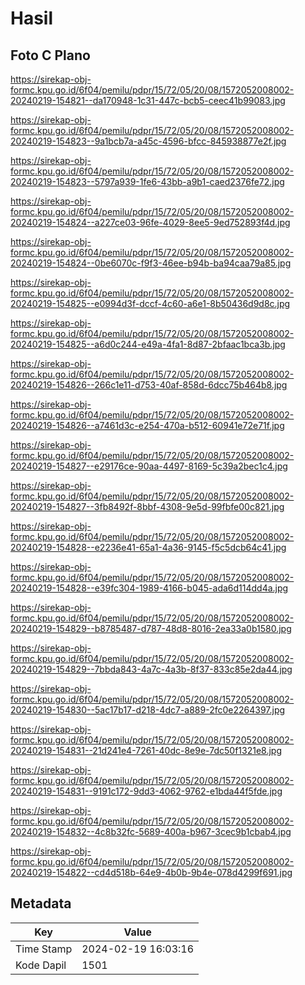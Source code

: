 # Hasil

## Foto C Plano

https://sirekap-obj-formc.kpu.go.id/6f04/pemilu/pdpr/15/72/05/20/08/1572052008002-20240219-154821--da170948-1c31-447c-bcb5-ceec41b99083.jpg

https://sirekap-obj-formc.kpu.go.id/6f04/pemilu/pdpr/15/72/05/20/08/1572052008002-20240219-154823--9a1bcb7a-a45c-4596-bfcc-845938877e2f.jpg

https://sirekap-obj-formc.kpu.go.id/6f04/pemilu/pdpr/15/72/05/20/08/1572052008002-20240219-154823--5797a939-1fe6-43bb-a9b1-caed2376fe72.jpg

https://sirekap-obj-formc.kpu.go.id/6f04/pemilu/pdpr/15/72/05/20/08/1572052008002-20240219-154824--a227ce03-96fe-4029-8ee5-9ed752893f4d.jpg

https://sirekap-obj-formc.kpu.go.id/6f04/pemilu/pdpr/15/72/05/20/08/1572052008002-20240219-154824--0be6070c-f9f3-46ee-b94b-ba94caa79a85.jpg

https://sirekap-obj-formc.kpu.go.id/6f04/pemilu/pdpr/15/72/05/20/08/1572052008002-20240219-154825--e0994d3f-dccf-4c60-a6e1-8b50436d9d8c.jpg

https://sirekap-obj-formc.kpu.go.id/6f04/pemilu/pdpr/15/72/05/20/08/1572052008002-20240219-154825--a6d0c244-e49a-4fa1-8d87-2bfaac1bca3b.jpg

https://sirekap-obj-formc.kpu.go.id/6f04/pemilu/pdpr/15/72/05/20/08/1572052008002-20240219-154826--266c1e11-d753-40af-858d-6dcc75b464b8.jpg

https://sirekap-obj-formc.kpu.go.id/6f04/pemilu/pdpr/15/72/05/20/08/1572052008002-20240219-154826--a7461d3c-e254-470a-b512-60941e72e71f.jpg

https://sirekap-obj-formc.kpu.go.id/6f04/pemilu/pdpr/15/72/05/20/08/1572052008002-20240219-154827--e29176ce-90aa-4497-8169-5c39a2bec1c4.jpg

https://sirekap-obj-formc.kpu.go.id/6f04/pemilu/pdpr/15/72/05/20/08/1572052008002-20240219-154827--3fb8492f-8bbf-4308-9e5d-99fbfe00c821.jpg

https://sirekap-obj-formc.kpu.go.id/6f04/pemilu/pdpr/15/72/05/20/08/1572052008002-20240219-154828--e2236e41-65a1-4a36-9145-f5c5dcb64c41.jpg

https://sirekap-obj-formc.kpu.go.id/6f04/pemilu/pdpr/15/72/05/20/08/1572052008002-20240219-154828--e39fc304-1989-4166-b045-ada6d114dd4a.jpg

https://sirekap-obj-formc.kpu.go.id/6f04/pemilu/pdpr/15/72/05/20/08/1572052008002-20240219-154829--b8785487-d787-48d8-8016-2ea33a0b1580.jpg

https://sirekap-obj-formc.kpu.go.id/6f04/pemilu/pdpr/15/72/05/20/08/1572052008002-20240219-154829--7bbda843-4a7c-4a3b-8f37-833c85e2da44.jpg

https://sirekap-obj-formc.kpu.go.id/6f04/pemilu/pdpr/15/72/05/20/08/1572052008002-20240219-154830--5ac17b17-d218-4dc7-a889-2fc0e2264397.jpg

https://sirekap-obj-formc.kpu.go.id/6f04/pemilu/pdpr/15/72/05/20/08/1572052008002-20240219-154831--21d241e4-7261-40dc-8e9e-7dc50f1321e8.jpg

https://sirekap-obj-formc.kpu.go.id/6f04/pemilu/pdpr/15/72/05/20/08/1572052008002-20240219-154831--9191c172-9dd3-4062-9762-e1bda44f5fde.jpg

https://sirekap-obj-formc.kpu.go.id/6f04/pemilu/pdpr/15/72/05/20/08/1572052008002-20240219-154832--4c8b32fc-5689-400a-b967-3cec9b1cbab4.jpg

https://sirekap-obj-formc.kpu.go.id/6f04/pemilu/pdpr/15/72/05/20/08/1572052008002-20240219-154822--cd4d518b-64e9-4b0b-9b4e-078d4299f691.jpg


## Metadata

| Key        | Value               |
| ---------- | ------------------- |
| Time Stamp | 2024-02-19 16:03:16 |
| Kode Dapil | 1501                |



